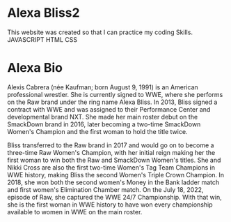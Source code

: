 # Alexa Bliss2

This website was created so that I can practice my coding Skills.
JAVASCRIPT
HTML
CSS

# Alexa Bio

Alexis Cabrera (née Kaufman; born August 9, 1991) is an American professional wrestler. She is currently signed to WWE, where she performs on the Raw brand under the ring name Alexa Bliss. In 2013, Bliss signed a contract with WWE and was assigned to their Performance Center and developmental brand NXT. She made her main roster debut on the SmackDown brand in 2016, later becoming a two-time SmackDown Women's Champion and the first woman to hold the title twice.

Bliss transferred to the Raw brand in 2017 and would go on to become a three-time Raw Women's Champion, with her initial reign making her the first woman to win both the Raw and SmackDown Women's titles. She and Nikki Cross are also the first two-time Women's Tag Team Champions in WWE history, making Bliss the second Women's Triple Crown Champion. In 2018, she won both the second women's Money in the Bank ladder match and first women's Elimination Chamber match. On the July 18, 2022, episode of Raw, she captured the WWE 24/7 Championship. With that win, she is the first woman in WWE history to have won every championship available to women in WWE on the main roster.
